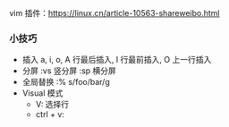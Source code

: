 vim 插件：https://linux.cn/article-10563-shareweibo.html
### 小技巧
* 插入
	a, i, o, A 行最后插入, I 行最前插入, O 上一行插入
* 分屏
	:vs 竖分屏
	:sp 横分屏
* 全局替换
	:% s/foo/bar/g
* Visual 模式
	* V: 选择行
	* ctrl + v: 